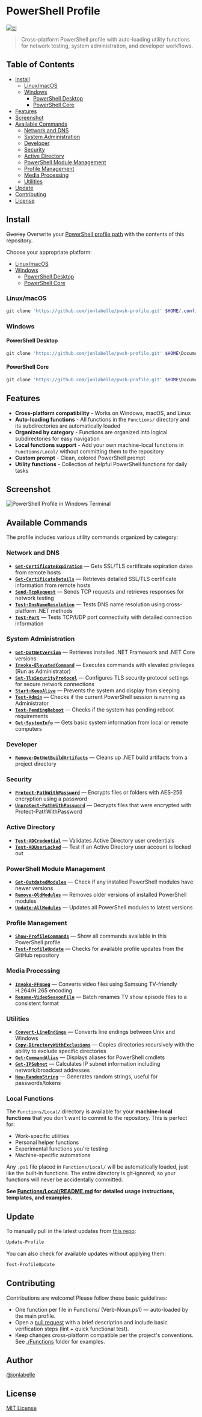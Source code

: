 # PowerShell Profile

[![ci](https://github.com/jonlabelle/pwsh-profile/actions/workflows/ci.yml/badge.svg)](https://github.com/jonlabelle/pwsh-profile/actions/workflows/ci.yml)

> Cross-platform PowerShell profile with auto-loading utility functions for network testing, system administration, and developer workflows.

## Table of Contents

- [Install](#install)
  - [Linux/macOS](#linuxmacos)
  - [Windows](#windows)
    - [PowerShell Desktop](#powershell-desktop)
    - [PowerShell Core](#powershell-core)
- [Features](#features)
- [Screenshot](#screenshot)
- [Available Commands](#available-commands)
  - [Network and DNS](#network-and-dns)
  - [System Administration](#system-administration)
  - [Developer](#developer)
  - [Security](#security)
  - [Active Directory](#active-directory)
  - [PowerShell Module Management](#powershell-module-management)
  - [Profile Management](#profile-management)
  - [Media Processing](#media-processing)
  - [Utilities](#utilities)
- [Update](#update)
- [Contributing](#contributing)
- [License](#license)

## Install

~~Overlay~~ Overwrite your [PowerShell profile path](https://gist.github.com/jonlabelle/f2a4fdd989dbfe59e444e0beaf07bcc9) with the contents of this repository.

Choose your appropriate platform:

- [Linux/macOS](#linuxmacos)
- [Windows](#windows)
  - [PowerShell Desktop](#powershell-desktop)
  - [PowerShell Core](#powershell-core)

### Linux/macOS

```powershell
git clone 'https://github.com/jonlabelle/pwsh-profile.git' $HOME/.config/powershell
```

### Windows

#### PowerShell Desktop

```powershell
git clone 'https://github.com/jonlabelle/pwsh-profile.git' $HOME\Documents\WindowsPowerShell
```

#### PowerShell Core

```powershell
git clone 'https://github.com/jonlabelle/pwsh-profile.git' $HOME\Documents\PowerShell
```

## Features

- **Cross-platform compatibility** - Works on Windows, macOS, and Linux
- **Auto-loading functions** - All functions in the `Functions/` directory and its subdirectories are automatically loaded
- **Organized by category** - Functions are organized into logical subdirectories for easy navigation
- **Local functions support** - Add your own machine-local functions in `Functions/Local/` without committing them to the repository
- **Custom prompt** - Clean, colored PowerShell prompt
- **Utility functions** - Collection of helpful PowerShell functions for daily tasks

## Screenshot

![PowerShell Profile in Windows Terminal](term-screen-shot.png)

## Available Commands

The profile includes various utility commands organized by category:

### Network and DNS

- **[`Get-CertificateExpiration`](Functions/NetworkAndDns/Get-CertificateExpiration.ps1)** — Gets SSL/TLS certificate expiration dates from remote hosts
- **[`Get-CertificateDetails`](Functions/NetworkAndDns/Get-CertificateDetails.ps1)** — Retrieves detailed SSL/TLS certificate information from remote hosts
- **[`Send-TcpRequest`](Functions/NetworkAndDns/Send-TcpRequest.ps1)** — Sends TCP requests and retrieves responses for network testing
- **[`Test-DnsNameResolution`](Functions/NetworkAndDns/Test-DnsNameResolution.ps1)** — Tests DNS name resolution using cross-platform .NET methods
- **[`Test-Port`](Functions/NetworkAndDns/Test-Port.ps1)** — Tests TCP/UDP port connectivity with detailed connection information

### System Administration

- **[`Get-DotNetVersion`](Functions/SystemAdministration/Get-DotNetVersion.ps1)** — Retrieves installed .NET Framework and .NET Core versions
- **[`Invoke-ElevatedCommand`](Functions/SystemAdministration/Invoke-ElevatedCommand.ps1)** — Executes commands with elevated privileges (Run as Administrator)
- **[`Set-TlsSecurityProtocol`](Functions/SystemAdministration/Set-TlsSecurityProtocol.ps1)** — Configures TLS security protocol settings for secure network connections
- **[`Start-KeepAlive`](Functions/SystemAdministration/Start-KeepAlive.ps1)** — Prevents the system and display from sleeping
- **[`Test-Admin`](Functions/SystemAdministration/Test-Admin.ps1)** — Checks if the current PowerShell session is running as Administrator
- **[`Test-PendingReboot`](Functions/SystemAdministration/Test-PendingReboot.ps1)** — Checks if the system has pending reboot requirements
- **[`Get-SystemInfo`](Functions/SystemAdministration/Get-SystemInfo.ps1)** — Gets basic system information from local or remote computers

### Developer

- **[`Remove-DotNetBuildArtifacts`](Functions/Developer/Remove-DotNetBuildArtifacts.ps1)** — Cleans up .NET build artifacts from a project directory

### Security

- **[`Protect-PathWithPassword`](Functions/Security/Protect-PathWithPassword.ps1)** — Encrypts files or folders with AES-256 encryption using a password
- **[`Unprotect-PathWithPassword`](Functions/Security/Unprotect-PathWithPassword.ps1)** — Decrypts files that were encrypted with Protect-PathWithPassword

### Active Directory

- **[`Test-ADCredential`](Functions/ActiveDirectory/Test-ADCredential.ps1)** — Validates Active Directory user credentials
- **[`Test-ADUserLocked`](Functions/ActiveDirectory/Test-ADUserLocked.ps1)** — Test if an Active Directory user account is locked out

### PowerShell Module Management

- **[`Get-OutdatedModules`](Functions/ModuleManagement/Get-OutdatedModules.ps1)** — Check if any installed PowerShell modules have newer versions
- **[`Remove-OldModules`](Functions/ModuleManagement/Remove-OldModules.ps1)** — Removes older versions of installed PowerShell modules
- **[`Update-AllModules`](Functions/ModuleManagement/Update-AllModules.ps1)** — Updates all PowerShell modules to latest versions

### Profile Management

- **[`Show-ProfileCommands`](Functions/ProfileManagement/Show-ProfileCommands.ps1)** — Show all commands available in this PowerShell profile
- **[`Test-ProfileUpdate`](Functions/ProfileManagement/Test-ProfileUpdate.ps1)** — Checks for available profile updates from the GitHub repository

### Media Processing

- **[`Invoke-FFmpeg`](Functions/MediaProcessing/Invoke-FFmpeg.ps1)** — Converts video files using Samsung TV-friendly H.264/H.265 encoding
- **[`Rename-VideoSeasonFile`](Functions/MediaProcessing/Rename-VideoSeasonFile.ps1)** — Batch renames TV show episode files to a consistent format

### Utilities

- **[`Convert-LineEndings`](Functions/Utilities/Convert-LineEndings.ps1)** — Converts line endings between Unix and Windows
- **[`Copy-DirectoryWithExclusions`](Functions/Utilities/Copy-DirectoryWithExclusions.ps1)** — Copies directories recursively with the ability to exclude specific directories
- **[`Get-CommandAlias`](Functions/Utilities/Get-CommandAlias.ps1)** — Displays aliases for PowerShell cmdlets
- **[`Get-IPSubnet`](Functions/Utilities/Get-IPSubnet.ps1)** — Calculates IP subnet information including network/broadcast addresses
- **[`New-RandomString`](Functions/Utilities/New-RandomString.ps1)** — Generates random strings, useful for passwords/tokens

### Local Functions

The `Functions/Local/` directory is available for your **machine-local functions** that you don't want to commit to the repository. This is perfect for:

- Work-specific utilities
- Personal helper functions
- Experimental functions you're testing
- Machine-specific automations

Any `.ps1` file placed in `Functions/Local/` will be automatically loaded, just like the built-in functions. The entire directory is git-ignored, so your functions will never be accidentally committed.

**See [Functions/Local/README.md](Functions/Local/README.md) for detailed usage instructions, templates, and examples.**

## Update

To manually pull in the latest updates from [this repo](https://github.com/jonlabelle/pwsh-profile):

```powershell
Update-Profile
```

You can also check for available updates without applying them:

```powershell
Test-ProfileUpdate
```

## Contributing

Contributions are welcome! Please follow these basic guidelines:

- One function per file in Functions/ (Verb-Noun.ps1) — auto-loaded by the main profile.
- Open a [pull request](https://github.com/jonlabelle/pwsh-profile/pulls) with a brief description and include basic verification steps (lint + quick functional test).
- Keep changes cross-platform compatible per the project's conventions. See [./Functions](./Functions/) folder for examples.

## Author

[@jonlabelle](https://github.com/jonlabelle)

## License

[MIT License](LICENSE)
